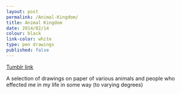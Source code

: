 ```yaml
---
layout: post
permalink: /Animal-Kingdom/
title: Animal Kingdom
date: 2014/02/14
colour: black
link-color: white
type: pen drawings
published: false
---
```


[Tumblr link](http://ixt.tumblr.com/tagged/animal-kingdom)

A selection of drawings on paper of various animals and people who effected me in my life in some way (to varying degrees)
